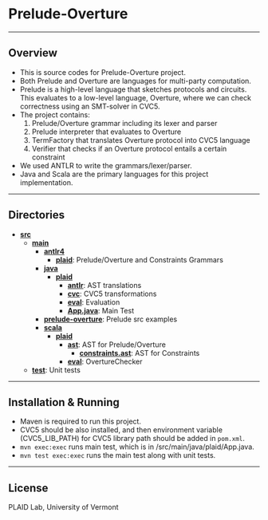 # Prelude-Overture

-----
## Overview
- This is source codes for Prelude-Overture project.
- Both Prelude and Overture are languages for multi-party computation.
- Prelude is a high-level language that sketches protocols and circuits. This evaluates to a low-level language, Overture, where we can check correctness using an SMT-solver in CVC5.
- The project contains:
    1) Prelude/Overture grammar including its lexer and parser
    2) Prelude interpreter that evaluates to Overture
    3) TermFactory that translates Overture protocol into CVC5 language
    4) Verifier that checks if an Overture protocol entails a certain constraint
- We used ANTLR to write the grammars/lexer/parser.
- Java and Scala are the primary languages for this project implementation.
----
## Directories
- [**src**](src)
    - [**main**](src/main)
        - [**antlr4**](src/main/antlr4)
            - [**plaid**](src/main/antlr4/plaid): Prelude/Overture and Constraints Grammars
        - [**java**](src/main/java)
            - [**plaid**](src/main/java/plaid)
                - [**antlr**](src/main/java/plaid/antlr): AST translations
                - [**cvc**](src/main/java/plaid/cvc): CVC5 transformations
                - [**eval**](src/main/java/plaid/eval): Evaluation
                - [**App.java**](src/main/java/plaid/App.java): Main Test
        - [**prelude-overture**](src/main/prelude-overture): Prelude src examples
        - [**scala**](src/main/scala)
            - [**plaid**](src/main/scala/plaid)
                - [**ast**](src/main/scala/plaid/ast): AST for Prelude/Overture
                  - [**constraints.ast**](src/main/scala/plaid/constraints.ast): AST for Constraints
                - [**eval**](src/main/scala/plaid/eval): OvertureChecker
    - [**test**](src/test): Unit tests

------
## Installation & Running
- Maven is required to run this project.
- CVC5 should be also installed, and then environment variable (CVC5_LIB_PATH) for CVC5 library path should be added in `pom.xml`.
- `mvn exec:exec` runs main test, which is in /src/main/java/plaid/App.java.
- `mvn test exec:exec` runs the main test along with unit tests.

-------
## License
PLAID Lab, University of Vermont


